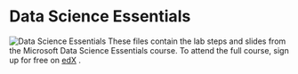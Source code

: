 # Data Science Essentials
![Data Science Essentials](https://webview.edx.org/sites/default/files/styles/course_video_banner/public/course/image/featured-card/dat203x-course_image-378x225.png)
These files contain the lab steps and slides from the Microsoft Data Science Essentials course. To attend the full course, sign up for free on [edX](https://www.edx.org/course/data-science-essentials-microsoft-dat203-1x) .

